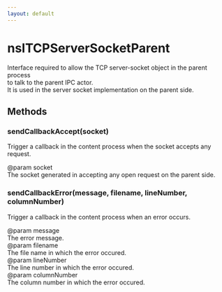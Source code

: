 ```yaml
---
layout: default
---
```


# nsITCPServerSocketParent #
   
Interface required to allow the TCP server-socket object in the parent process  
to talk to the parent IPC actor.  
It is used in the server socket implementation on the parent side.  
  

## Methods ##

### sendCallbackAccept(socket) ###
  
Trigger a callback in the content process when the socket accepts any request.  
  
@param socket  
       The socket generated in accepting any open request on the parent side.  
  

### sendCallbackError(message, filename, lineNumber, columnNumber) ###
  
Trigger a callback in the content process when an error occurs.  
  
@param message  
       The error message.  
@param filename  
       The file name in which the error occured.  
@param lineNumber  
       The line number in which the error occured.  
@param columnNumber  
       The column number in which the error occured.  
  
